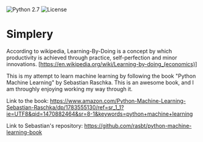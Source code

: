 ![Python 2.7](https://img.shields.io/badge/Python-2.7-blue.svg)
![License](https://img.shields.io/badge/Code%20License-MIT-blue.svg)

# Simplery

According to wikipedia, Learning-By-Doing is a concept by which productivity is achieved through practice, self-perfection and minor innovations. [https://en.wikipedia.org/wiki/Learning-by-doing_(economics)]

This is my attempt to learn machine learning by following the book "Python Machine Learning" by Sebastian Raschka. This is an awesome book, and I am throughly enjoying working my way through it. 

Link to the book: https://www.amazon.com/Python-Machine-Learning-Sebastian-Raschka/dp/1783555130/ref=sr_1_1?ie=UTF8&qid=1470882464&sr=8-1&keywords=python+machine+learning

Link to Sebastian's repository: https://github.com/rasbt/python-machine-learning-book
